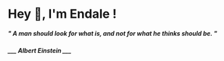 <h1 title="head"> Hey 👋, I'm Endale !</h1>

**<h5><i>" A man should look for what is, and not for what he thinks should be. "</i></h5>**

*<b>___ Albert Einstein ___</b>*
